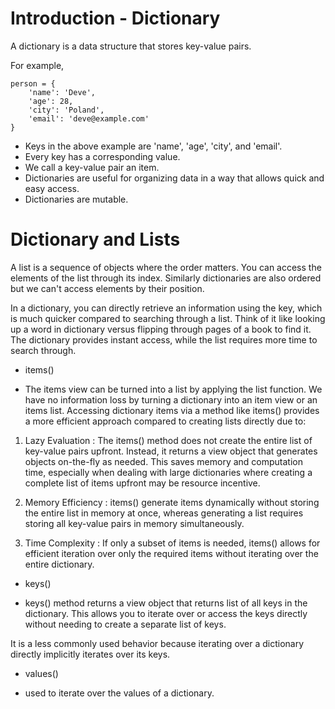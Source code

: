 # Introduction - Dictionary

A dictionary is a data structure that stores key-value pairs. 

For example, 
```
person = {
    'name': 'Deve',
    'age': 28,
    'city': 'Poland',
    'email': 'deve@example.com'
}
```
* Keys in the above example are 'name', 'age', 'city', and 'email'. 
* Every key has a corresponding value.
* We call a key-value pair an item. 
* Dictionaries are useful for organizing data in a way that allows quick and easy access. 
* Dictionaries are mutable.  

# Dictionary and Lists

A list is a sequence of objects where the order matters. You can access the elements of the list through its index. Similarly dictionaries are also ordered but we can't access elements by their position. 

In a dictionary, you can directly retrieve an information using the key, which is much quicker compared to searching through a list.
Think of it like looking up a word in dictionary versus flipping through pages of a book to find it. The dictionary provides instant access, while the list requires more time to search through. 

* items() 
- The items view can be turned into a list by applying the list function. We have no information loss by turning a dictionary into an item view or an items list. Accessing dictionary items via a method like items() provides a more efficient approach compared to creating lists directly due to: 

1. Lazy Evaluation : The items() method does not create the entire list of key-value pairs upfront. Instead, it returns a view object that generates objects on-the-fly as needed. This saves memory and computation time, especially when dealing with large dictionaries where creating a complete list of items upfront may be resource incentive. 

2. Memory Efficiency : items() generate items dynamically without storing the entire list in memory at once, whereas generating a list requires storing all key-value pairs in memory simultaneously. 

3. Time Complexity : If only a subset of items is needed, items() allows for efficient iteration over only the required items without iterating over the entire dictionary. 

* keys() 
- keys() method returns a view object that returns list of all keys in the dictionary. This allows you to iterate over or access the keys directly without needing to create a separate list of keys. 

It is a less commonly used behavior because iterating over a dictionary directly implicitly iterates over its keys. 

* values() 
- used to iterate over the values of a dictionary. 
